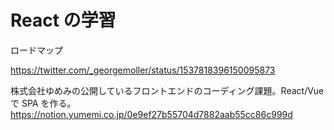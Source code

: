 # React の学習

ロードマップ

https://twitter.com/_georgemoller/status/1537818396150095873

株式会社ゆめみの公開しているフロントエンドのコーディング課題。React/Vue で SPA を作る。
https://notion.yumemi.co.jp/0e9ef27b55704d7882aab55cc86c999d
